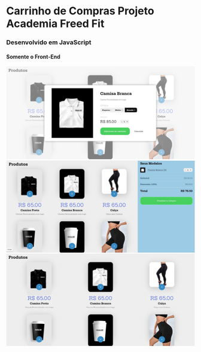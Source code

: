 # Carrinho de Compras Projeto Academia Freed Fit 

### Desenvolvido em JavaScript

#### Somente o Front-End




![preview](./img/carrinho-1.jpeg)
![preview](./img/carrinho-2.jpeg)
![preview](./img/carrinho-3.jpeg)

